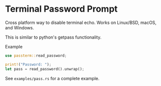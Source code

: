 # Terminal Password Prompt

Cross platform way to disable terminal echo. Works on Linux/BSD, macOS, and
Windows.

This is similar to python's getpass functionality.

Example

```rust
use passterm::read_password;

print!("Password: ");
let pass = read_password().unwrap();
```

See `examples/pass.rs` for a complete example.